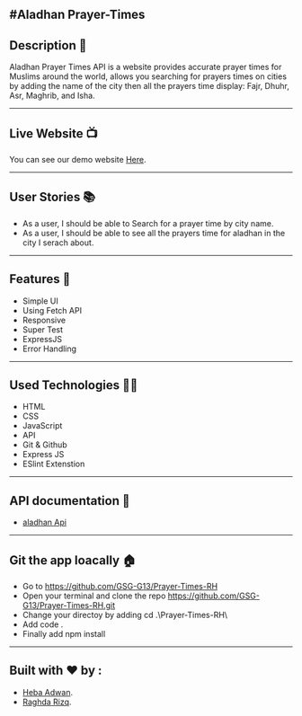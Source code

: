 #Aladhan Prayer-Times
---


## Description 📖
 Aladhan Prayer Times API is a website provides accurate prayer times for Muslims around the world, allows you  searching for prayers times on cities by adding the name of the city then all the prayers time display: Fajr, Dhuhr, Asr, Maghrib, and Isha.


---


## Live Website 📺

You can see our demo website [Here](  ).

---

## User Stories 📚

- As a user, I should be able to Search for a prayer time by  city name.
- As a user, I should be able to see all the prayers time for aladhan in the city I serach about.

---


## Features 🌟

* Simple UI
* Using Fetch API
* Responsive
* Super Test
* ExpressJS
* Error Handling


---


## Used Technologies 👨‍💻

- HTML
- CSS
- JavaScript
- API
- Git & Github
- Express JS
- ESlint Extenstion


---

## API documentation 🤖

* [aladhan Api](https://aladhan.com/prayer-times-api#al-azkar-api)

---

## Git the app loacally 🏠

* Go to https://github.com/GSG-G13/Prayer-Times-RH
* Open your terminal and clone the repo https://github.com/GSG-G13/Prayer-Times-RH.git
* Change your directoy by adding cd .\Prayer-Times-RH\
* Add code .
* Finally add npm install


---


## Built with ❤️ by :
- [Heba Adwan](https://github.com/Heba-Adwan).
- [Raghda Rizq](https://github.com/raghdarizq).